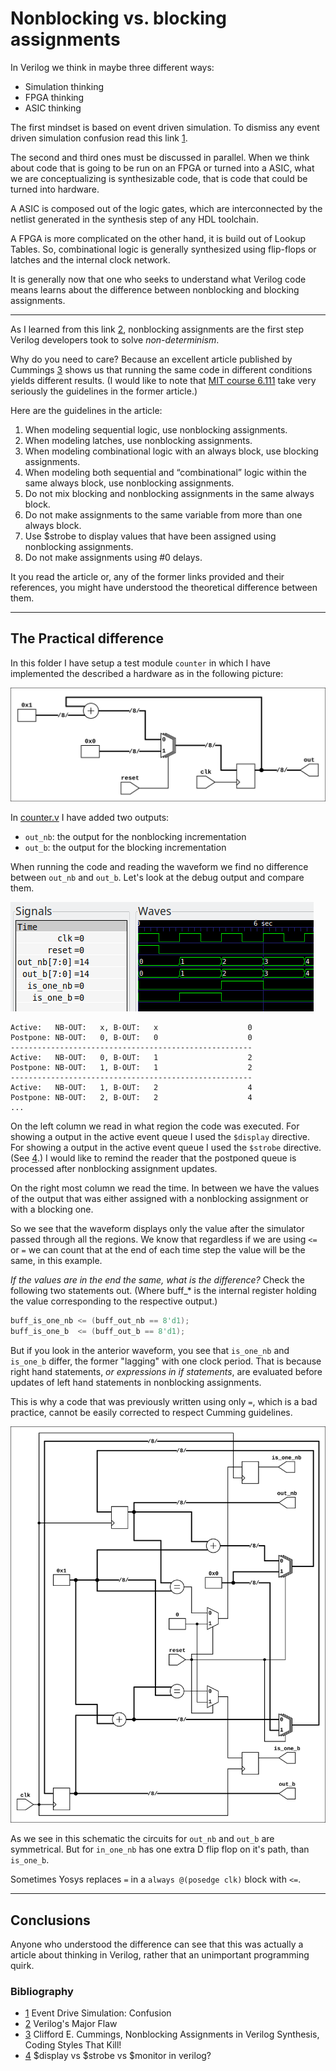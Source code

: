 # Nonblocking vs. blocking assignments

In Verilog we think in maybe three different ways:

- Simulation thinking
- FPGA thinking
- ASIC thinking

The first mindset is based on event driven simulation. To dismiss any event
driven simulation confusion read this link [1].

The second and third ones must be discussed in parallel. When we think about
code that is going to be run on an FPGA or turned into a ASIC, what we are
conceptualizing is synthesizable code, that is code that could be turned into
hardware.

A ASIC is composed out of the logic gates, which are interconnected by the
netlist generated in the synthesis step of any HDL toolchain.

A FPGA is more complicated on the other hand, it is build out of Lookup Tables.
So, combinational logic is generally synthesized using flip-flops or latches and
the internal clock network.

It is generally now that one who seeks to understand what Verilog code means
learns about the difference between nonblocking and blocking assignments.

---

As I learned from this link [2], nonblocking assignments are the first step
Verilog developers took to solve *non-determinism*.

Why do you need to care? Because an excellent article published by Cummings [3]
shows us that running the same code in different conditions yields different
results. (I would like to note that
[MIT course 6.111](http://web.mit.edu/6.111/www/f2017/handouts/L04.pdf#page=30)
take very seriously the guidelines in the former article.)

Here are the guidelines in the article:

1. When modeling sequential logic, use nonblocking assignments.
2. When modeling latches, use nonblocking assignments.
3. When modeling combinational logic with an always block, use blocking
    assignments.
4. When modeling both sequential and “combinational” logic within the same
    always block, use nonblocking assignments.
5. Do not mix blocking and nonblocking assignments in the same always block.
6. Do not make assignments to the same variable from more than one always block.
7. Use $strobe to display values that have been assigned using nonblocking
    assignments.
8. Do not make assignments using #0 delays.

It you read the article or, any of the former links provided and their
references, you might have understood the theoretical difference between them.

---

## The Practical difference

In this folder I have setup a test module `counter` in which I have implemented
the described a hardware as in the following picture:

![sch](counter.svg "Counter schematic")

In [counter.v](counter.v) I have added two outputs:

- `out_nb`: the output for the nonblocking incrementation
- `out_b`: the output for the blocking incrementation

When running the code and reading the waveform we find no difference between
`out_nb` and `out_b`. Let's look at the debug output and compare them.

![wave](waveform.png "Counter signal output waves")

```
Active:   NB-OUT:   x, B-OUT:   x                    0
Postpone: NB-OUT:   0, B-OUT:   0                    0
------------------------------------------------------
Active:   NB-OUT:   0, B-OUT:   1                    2
Postpone: NB-OUT:   1, B-OUT:   1                    2
------------------------------------------------------
Active:   NB-OUT:   1, B-OUT:   2                    4
Postpone: NB-OUT:   2, B-OUT:   2                    4
...
```

On the left column we read in what region the code was executed. For showing a
output in the active event queue I used the `$display` directive. For showing a
output in the active event queue I used the `$strobe` directive. (See [4].) I
would like to remind the reader that the postponed queue is processed after
nonblocking assignment updates.

On the right most column we read the time. In between we have the values of the
output that was either assigned with a nonblocking assignment or with a
blocking one.

So we see that the waveform displays only the value after the simulator passed
through all the regions. We know that regardless if we are using `<=` or `=` we
can count that at the end of each time step the value will be the same, in this
example.

*If the values are in the end the same, what is the difference?* Check the
following two statements out. (Where buff_* is the internal register holding the
value corresponding to the respective output.)

```verilog
buff_is_one_nb <= (buff_out_nb == 8'd1);
buff_is_one_b  <= (buff_out_b == 8'd1);
```

But if you look in the anterior waveform, you see that `is_one_nb` and
`is_one_b` differ, the former "lagging" with one clock period. That is because
right hand statements, *or expressions in if statements*, are evaluated before
updates of left hand statements in nonblocking assignments.

This is why a code that was previously written using only `=`, which is a bad
practice, cannot be easily corrected to respect Cumming guidelines.

![sch](result.svg "Counter schematic result")

As we see in this schematic the circuits for `out_nb` and `out_b` are
symmetrical. But for `in_one_nb` has one extra D flip flop on it's path, than
`is_one_b`.

Sometimes Yosys replaces `=` in a `always @(posedge clk)` block with `<=`.

---

## Conclusions

Anyone who understood the difference can see that this was actually a article
about thinking in Verilog, rather that an unimportant programming quirk.

### Bibliography

- [1] Event Drive Simulation: Confusion
- [2] Verilog's Major Flaw
- [3] Clifford E. Cummings, Nonblocking Assignments in Verilog Synthesis, Coding
    Styles That Kill!
- [4] $display vs $strobe vs $monitor in verilog?

[1]: https://electronics.stackexchange.com/questions/202489/event-driven-simulation-confusion

[2]: https://insights.sigasi.com/opinion/jan/verilogs-major-flaw/

[3]: http://www.sunburst-design.com/papers/CummingsSNUG2000SJ_NBA.pdf

[4]: https://stackoverflow.com/questions/32832104/display-vs-strobe-vs-monitor-in-verilog